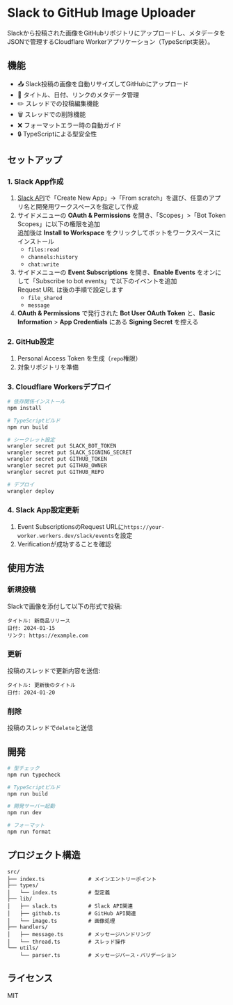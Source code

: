 # Slack to GitHub Image Uploader

Slackから投稿された画像をGitHubリポジトリにアップロードし、メタデータをJSONで管理するCloudflare Workerアプリケーション（TypeScript実装）。

## 機能

- 📤 Slack投稿の画像を自動リサイズしてGitHubにアップロード
- 📝 タイトル、日付、リンクのメタデータ管理
- ✏️ スレッドでの投稿編集機能
- 🗑️ スレッドでの削除機能
- ❌ フォーマットエラー時の自動ガイド
- 🔒 TypeScriptによる型安全性

## セットアップ

### 1. Slack App作成

1. [Slack API](https://api.slack.com/apps)で「Create New App」→「From scratch」を選び、任意のアプリ名と開発用ワークスペースを指定して作成
2. サイドメニューの **OAuth & Permissions** を開き、「Scopes」>「Bot Token Scopes」に以下の権限を追加  
   追加後は **Install to Workspace** をクリックしてボットをワークスペースにインストール
   - `files:read`
   - `channels:history`
   - `chat:write`
3. サイドメニューの **Event Subscriptions** を開き、**Enable Events** をオンにして「Subscribe to bot events」で以下のイベントを追加  
   Request URL は後の手順で設定します
   - `file_shared`
   - `message`
4. **OAuth & Permissions** で発行された **Bot User OAuth Token** と、**Basic Information** > **App Credentials** にある **Signing Secret** を控える

### 2. GitHub設定

1. Personal Access Token を生成（`repo`権限）
2. 対象リポジトリを準備

### 3. Cloudflare Workersデプロイ

```bash
# 依存関係インストール
npm install

# TypeScriptビルド
npm run build

# シークレット設定
wrangler secret put SLACK_BOT_TOKEN
wrangler secret put SLACK_SIGNING_SECRET
wrangler secret put GITHUB_TOKEN
wrangler secret put GITHUB_OWNER
wrangler secret put GITHUB_REPO

# デプロイ
wrangler deploy
```

### 4. Slack App設定更新

1. Event SubscriptionsのRequest URLに`https://your-worker.workers.dev/slack/events`を設定
2. Verificationが成功することを確認

## 使用方法

### 新規投稿

Slackで画像を添付して以下の形式で投稿:

```
タイトル: 新商品リリース
日付: 2024-01-15
リンク: https://example.com
```

### 更新

投稿のスレッドで更新内容を送信:

```
タイトル: 更新後のタイトル
日付: 2024-01-20
```

### 削除

投稿のスレッドで`delete`と送信

## 開発

```bash
# 型チェック
npm run typecheck

# TypeScriptビルド
npm run build

# 開発サーバー起動
npm run dev

# フォーマット
npm run format
```

## プロジェクト構造

```
src/
├── index.ts              # メインエントリーポイント
├── types/
│   └── index.ts          # 型定義
├── lib/
│   ├── slack.ts          # Slack API関連
│   ├── github.ts         # GitHub API関連
│   └── image.ts          # 画像処理
├── handlers/
│   ├── message.ts        # メッセージハンドリング
│   └── thread.ts         # スレッド操作
└── utils/
    └── parser.ts         # メッセージパース・バリデーション
```

## ライセンス

MIT
